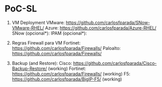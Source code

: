 # PoC-SL

1. VM Deployment
VMware: https://github.com/carlosfparada/SNow-VMware-RHEL/
Azure: https://github.com/carlosfparada/Azure-RHEL/
SNow (opcional*): 
IPAM  (opcional*): 

2. Regras Firewall para VM
Fortinet: https://github.com/carlosfparada/Firewalls/
Paloalto: https://github.com/carlosfparada/Firewalls/

3. Backup (and Restore):
Cisco: https://github.com/carlosfparada/Cisco-Backup-Restore/ (working)
Fortinet: https://github.com/carlosfparada/Firewalls/ (working)
F5: https://github.com/carlosfparada/BigIP-F5/ (working)
